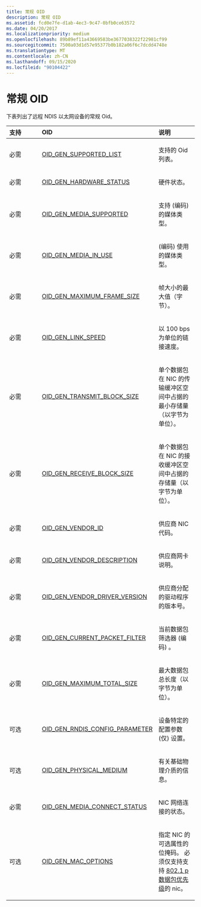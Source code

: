 ```yaml
---
title: 常规 OID
description: 常规 OID
ms.assetid: fcd0e7fe-d1ab-4ec3-9c47-0bfb0ce63572
ms.date: 04/20/2017
ms.localizationpriority: medium
ms.openlocfilehash: 89b89ef11a43669583be3677038322f22981cf99
ms.sourcegitcommit: 7500a03d1d57e95377b0b182a06f6c7dcdd4748e
ms.translationtype: MT
ms.contentlocale: zh-CN
ms.lasthandoff: 09/15/2020
ms.locfileid: "90104422"
---
```

# <a name="general-oids"></a>常规 OID





下表列出了远程 NDIS 以太网设备的常规 Oid。

<table>
<colgroup>
<col width="33%" />
<col width="33%" />
<col width="33%" />
</colgroup>
<thead>
<tr class="header">
<th align="left">支持</th>
<th align="left">OID</th>
<th align="left">说明</th>
</tr>
</thead>
<tbody>
<tr class="odd">
<td align="left"><p>必需</p></td>
<td align="left"><p><a href="/windows-hardware/drivers/network/oid-gen-supported-list" data-raw-source="[OID_GEN_SUPPORTED_LIST](./oid-gen-supported-list.md)">OID_GEN_SUPPORTED_LIST</a></p></td>
<td align="left"><p>支持的 Oid 列表。</p></td>
</tr>
<tr class="even">
<td align="left"><p>必需</p></td>
<td align="left"><p><a href="/windows-hardware/drivers/network/oid-gen-hardware-status" data-raw-source="[OID_GEN_HARDWARE_STATUS](./oid-gen-hardware-status.md)">OID_GEN_HARDWARE_STATUS</a></p></td>
<td align="left"><p>硬件状态。</p></td>
</tr>
<tr class="odd">
<td align="left"><p>必需</p></td>
<td align="left"><p><a href="/windows-hardware/drivers/network/oid-gen-media-supported" data-raw-source="[OID_GEN_MEDIA_SUPPORTED](./oid-gen-media-supported.md)">OID_GEN_MEDIA_SUPPORTED</a></p></td>
<td align="left"><p>支持 (编码) 的媒体类型。</p></td>
</tr>
<tr class="even">
<td align="left"><p>必需</p></td>
<td align="left"><p><a href="/windows-hardware/drivers/network/oid-gen-media-in-use" data-raw-source="[OID_GEN_MEDIA_IN_USE](./oid-gen-media-in-use.md)">OID_GEN_MEDIA_IN_USE</a></p></td>
<td align="left"><p> (编码) 使用的媒体类型。</p></td>
</tr>
<tr class="odd">
<td align="left"><p>必需</p></td>
<td align="left"><p><a href="/windows-hardware/drivers/network/oid-gen-maximum-frame-size" data-raw-source="[OID_GEN_MAXIMUM_FRAME_SIZE](./oid-gen-maximum-frame-size.md)">OID_GEN_MAXIMUM_FRAME_SIZE</a></p></td>
<td align="left"><p>帧大小的最大值（字节）。</p></td>
</tr>
<tr class="even">
<td align="left"><p>必需</p></td>
<td align="left"><p><a href="/windows-hardware/drivers/network/oid-gen-link-speed" data-raw-source="[OID_GEN_LINK_SPEED](./oid-gen-link-speed.md)">OID_GEN_LINK_SPEED</a></p></td>
<td align="left"><p>以 100 bps 为单位的链接速度。</p></td>
</tr>
<tr class="odd">
<td align="left"><p>必需</p></td>
<td align="left"><p><a href="/windows-hardware/drivers/network/oid-gen-transmit-block-size" data-raw-source="[OID_GEN_TRANSMIT_BLOCK_SIZE](./oid-gen-transmit-block-size.md)">OID_GEN_TRANSMIT_BLOCK_SIZE</a></p></td>
<td align="left"><p>单个数据包在 NIC 的传输缓冲区空间中占据的最小存储量（以字节为单位）。</p></td>
</tr>
<tr class="even">
<td align="left"><p>必需</p></td>
<td align="left"><p><a href="/windows-hardware/drivers/network/oid-gen-receive-block-size" data-raw-source="[OID_GEN_RECEIVE_BLOCK_SIZE](./oid-gen-receive-block-size.md)">OID_GEN_RECEIVE_BLOCK_SIZE</a></p></td>
<td align="left"><p>单个数据包在 NIC 的接收缓冲区空间中占据的存储量（以字节为单位）。</p></td>
</tr>
<tr class="odd">
<td align="left"><p>必需</p></td>
<td align="left"><p><a href="/windows-hardware/drivers/network/oid-gen-vendor-id" data-raw-source="[OID_GEN_VENDOR_ID](./oid-gen-vendor-id.md)">OID_GEN_VENDOR_ID</a></p></td>
<td align="left"><p>供应商 NIC 代码。</p></td>
</tr>
<tr class="even">
<td align="left"><p>必需</p></td>
<td align="left"><p><a href="/windows-hardware/drivers/network/oid-gen-vendor-description" data-raw-source="[OID_GEN_VENDOR_DESCRIPTION](./oid-gen-vendor-description.md)">OID_GEN_VENDOR_DESCRIPTION</a></p></td>
<td align="left"><p>供应商网卡说明。</p></td>
</tr>
<tr class="odd">
<td align="left"><p>必需</p></td>
<td align="left"><p><a href="/windows-hardware/drivers/network/oid-gen-vendor-driver-version" data-raw-source="[OID_GEN_VENDOR_DRIVER_VERSION](./oid-gen-vendor-driver-version.md)">OID_GEN_VENDOR_DRIVER_VERSION</a></p></td>
<td align="left"><p>供应商分配的驱动程序的版本号。</p></td>
</tr>
<tr class="even">
<td align="left"><p>必需</p></td>
<td align="left"><p><a href="/windows-hardware/drivers/network/oid-gen-current-packet-filter" data-raw-source="[OID_GEN_CURRENT_PACKET_FILTER](./oid-gen-current-packet-filter.md)">OID_GEN_CURRENT_PACKET_FILTER</a></p></td>
<td align="left"><p>当前数据包筛选器 (编码) 。</p></td>
</tr>
<tr class="odd">
<td align="left"><p>必需</p></td>
<td align="left"><p><a href="/windows-hardware/drivers/network/oid-gen-maximum-total-size" data-raw-source="[OID_GEN_MAXIMUM_TOTAL_SIZE](./oid-gen-maximum-total-size.md)">OID_GEN_MAXIMUM_TOTAL_SIZE</a></p></td>
<td align="left"><p>最大数据包总长度（以字节为单位）。</p></td>
</tr>
<tr class="even">
<td align="left"><p>可选</p></td>
<td align="left"><p><a href="/windows-hardware/drivers/network/oid-gen-rndis-config-parameter" data-raw-source="[OID_GEN_RNDIS_CONFIG_PARAMETER](./oid-gen-rndis-config-parameter.md)">OID_GEN_RNDIS_CONFIG_PARAMETER</a></p></td>
<td align="left"><p>设备特定的配置参数 (仅) 设置。</p></td>
</tr>
<tr class="odd">
<td align="left"><p>可选</p></td>
<td align="left"><p><a href="/windows-hardware/drivers/network/oid-gen-physical-medium" data-raw-source="[OID_GEN_PHYSICAL_MEDIUM](./oid-gen-physical-medium.md)">OID_GEN_PHYSICAL_MEDIUM</a></p></td>
<td align="left"><p>有关基础物理介质的信息。</p></td>
</tr>
<tr class="even">
<td align="left"><p>必需</p></td>
<td align="left"><p><a href="/windows-hardware/drivers/network/oid-gen-media-connect-status" data-raw-source="[OID_GEN_MEDIA_CONNECT_STATUS](./oid-gen-media-connect-status.md)">OID_GEN_MEDIA_CONNECT_STATUS</a></p></td>
<td align="left"><p>NIC 网络连接的状态。</p></td>
</tr>
<tr class="odd">
<td align="left"><p>可选</p></td>
<td align="left"><p><a href="/windows-hardware/drivers/network/oid-gen-mac-options" data-raw-source="[OID_GEN_MAC_OPTIONS](./oid-gen-mac-options.md)">OID_GEN_MAC_OPTIONS</a></p></td>
<td align="left"><p>指定 NIC 的可选属性的位掩码。 必须仅支持支持 <a href="/previous-versions/windows/hardware/network/ff562331(v=vs.85)" data-raw-source="[802.1p packet priority](/previous-versions/windows/hardware/network/ff562331(v=vs.85))">802.1 p 数据包优先级</a>的 nic。</p></td>
</tr>
</tbody>
</table>

 

